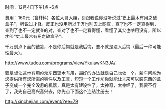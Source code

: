 时间：12月4日下午1点~6点

费用：160元（含材料）各位大哥大姐，别跟我说你没听说过“史上最木有用之破盒子”，听说过才怪。反正也没用所以千万也别去上网查，查了也不一定查得到，查到了也不一定就查的对，查对了也不一定看得懂，看懂了其实也啥用没有，所以才叫“史上最木有用之破盒子”。

千万别点下面的链接，不是你后悔就是我后悔，要不就是没人后悔（最后一种可能性最大）。

<http://www.tudou.com/programs/view/YkuiawKN3JA/>

要是想让这木有用的鬼东西更木有用，最好的办法就是自己也做一个，新车间能为您提供所有您所需的零件以及工具，短短一个工作坊你就能让本来可以装东西的盒子变成一个完全没用的机器，真是太有建设性了，太神奇，太神经了，我要不行了，我先自己高兴高兴去，你先点下面这个连结注册去！

<http://xinchejian.com/event/?ee=79>